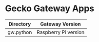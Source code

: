 # Gecko Gateway Apps

|  Directory | Gateway Version  | 
|---|---|
|  gw.python | Raspberry Pi version  | 


